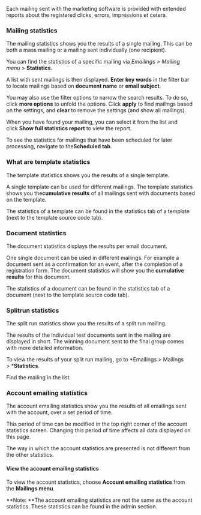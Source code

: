 Each mailing sent with the marketing software is provided with extended
reports about the registered clicks, errors, impressions et cetera.

### Mailing statistics

The mailing statistics shows you the results of a single mailing. This
can be both a mass mailing or a mailing sent individually (one
recipient).

You can find the statistics of a specific mailing via *Emailings \>
Mailing menu* \> **Statistics**.

A list with sent mailings is then displayed. **Enter key words** in the
filter bar to locate mailings based on **document name** or **email
subject**.

You may also use the filter options to narrow the search results. To do
so, click **more options** to unfold the options. Click **apply** to
find mailings based on the settings, and **clear** to remove the
settings (and show all mailings).

When you have found your mailing, you can select it from the list and
click **Show full statistics report** to view the report.

To see the statistics for mailings that have been scheduled for later
processing, navigate to the**Scheduled tab**.

### What are template statistics

The template statistics shows you the results of a single template.

A single template can be used for different mailings. The template
statistics shows you the**cumulative results** of all mailings sent with
documents based on the template.

The statistics of a template can be found in the statistics tab of a
template (next to the template source code tab).

### Document statistics

The document statistics displays the results per email document.

One single document can be used in different mailings. For example a
document sent as a confirmation for an event, after the completion of a
registration form. The document statistics will show you
the **cumulative results** for this document.

The statistics of a document can be found in the statistics tab of a
document (next to the template source code tab).

### Splitrun statistics

The split run statistics show you the results of a split run mailing.

The results of the individual test documents sent in the mailing are
displayed in short. The winning document sent to the final group comes
with more detailed information.

To view the results of your split run mailing, go to *Emailings \>
Mailings \> ***Statistics**.

Find the mailing in the list.

### Account emailing statistics

The account emailing statistics show you the results of all emailings
sent with the account, over a set period of time.

This period of time can be modified in the top right corner of the
account statistics screen. Changing this period of time affects all data
displayed on this page.

The way in which the account statistics are presented is not different
from the other statistics.

#### View the account emailing statistics

To view the account statistics, choose **Account emailing
statistics** from the **Mailings menu**.

**Note: **The account emailing statistics are not the same as the
account statistics. These statistics can be found in the admin section.
